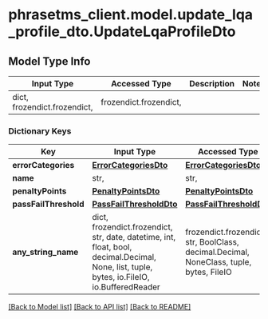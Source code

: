 # phrasetms_client.model.update_lqa_profile_dto.UpdateLqaProfileDto

## Model Type Info

| Input Type                   | Accessed Type          | Description | Notes |
| ---------------------------- | ---------------------- | ----------- | ----- |
| dict, frozendict.frozendict, | frozendict.frozendict, |             |

### Dictionary Keys

| Key                   | Input Type                                                                                                                                  | Accessed Type                                                                           | Description                                                        | Notes      |
| --------------------- | ------------------------------------------------------------------------------------------------------------------------------------------- | --------------------------------------------------------------------------------------- | ------------------------------------------------------------------ | ---------- |
| **errorCategories**   | [**ErrorCategoriesDto**](ErrorCategoriesDto.md)                                                                                             | [**ErrorCategoriesDto**](ErrorCategoriesDto.md)                                         |                                                                    |
| **name**              | str,                                                                                                                                        | str,                                                                                    |                                                                    |
| **penaltyPoints**     | [**PenaltyPointsDto**](PenaltyPointsDto.md)                                                                                                 | [**PenaltyPointsDto**](PenaltyPointsDto.md)                                             |                                                                    | [optional] |
| **passFailThreshold** | [**PassFailThresholdDto**](PassFailThresholdDto.md)                                                                                         | [**PassFailThresholdDto**](PassFailThresholdDto.md)                                     |                                                                    | [optional] |
| **any_string_name**   | dict, frozendict.frozendict, str, date, datetime, int, float, bool, decimal.Decimal, None, list, tuple, bytes, io.FileIO, io.BufferedReader | frozendict.frozendict, str, BoolClass, decimal.Decimal, NoneClass, tuple, bytes, FileIO | any string name can be used but the value must be the correct type | [optional] |

[[Back to Model list]](../../README.md#documentation-for-models) [[Back to API list]](../../README.md#documentation-for-api-endpoints) [[Back to README]](../../README.md)
